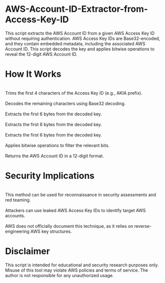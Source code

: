 # AWS-Account-ID-Extractor-from-Access-Key-ID
This script extracts the AWS Account ID from a given AWS Access Key ID without requiring authentication. AWS Access Key IDs are Base32-encoded, and they contain embedded metadata, including the associated AWS Account ID. This script decodes the key and applies bitwise operations to reveal the 12-digit AWS Account ID.


# How It Works
<br>Trims the first 4 characters of the Access Key ID (e.g., AKIA prefix).<br/>
<br>Decodes the remaining characters using Base32 decoding.<br/>
<br>Extracts the first 6 bytes from the decoded key.<br/>
<br>Extracts the first 6 bytes from the decoded key.<br/>
<br>Extracts the first 6 bytes from the decoded key.<br/>
<br>Applies bitwise operations to filter the relevant bits.<br/>
<br>Returns the AWS Account ID in a 12-digit format.<br/>


# Security Implications
<br>This method can be used for reconnaissance in security assessments and red teaming.<br/>
<br>Attackers can use leaked AWS Access Key IDs to identify target AWS accounts.<br/>
<br>AWS does not officially document this technique, as it relies on reverse-engineering AWS key structures.<br/>


# Disclaimer
This script is intended for educational and security research purposes only. Misuse of this tool may violate AWS policies and terms of service. The author is not responsible for any unauthorized usage.
